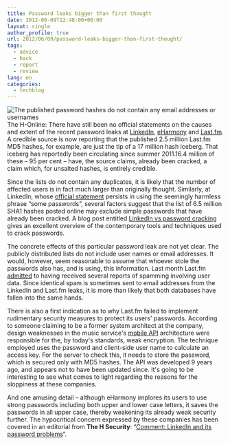 ```yaml
---
title: Password leaks bigger than first thought
date: 2012-06-09T12:48:00+00:00
layout: single
author_profile: true
url: 2012/06/09/password-leaks-bigger-than-first-thought/
tags:
  - advice
  - hack
  - report
  - review
lang: en
categories: 
  - techblog
---
```

![The published password hashes do not contain any email addresses or usernames](/images/2012/06/screenshot-08Jun12.png) The H-Online: There have still been no official statements on the causes and extent of the recent password leaks at [LinkedIn](/2012/06/linkedin-passwords-in-circulation.html), [eHarmony](http://www.h-online.com/news/item/eHarmony-admits-to-leaking-1-5-million-passwords-1612654.html) and [Last.fm](/2012/06/millions-of-lastfm-passwords-leaked.html). A credible source is now reporting that the published 2.5 million Last.fm MD5 hashes, for example, are just the tip of a 17 million hash iceberg. That iceberg has reportedly been circulating since summer 2011.16.4 million of these – 95 per cent – have, the source claims, already been cracked, a claim which, for unsalted hashes, is entirely credible. 

Since the lists do not contain any duplicates, it is likely that the number of affected users is in fact much larger than originally thought. Similarly, at LinkedIn, whose [official statement](http://blog.linkedin.com/2012/06/06/linkedin-member-passwords-compromised/) persists in using the seemingly harmless phrase “some passwords”, several factors suggest that the list of 6.5 million SHA1 hashes posted online may exclude simple passwords that have already been cracked. A blog post entitled [LinkedIn vs password cracking](http://erratasec.blogspot.de/2012/06/linkedin-vs-password-cracking.html) gives an excellent overview of the contemporary tools and techniques used to crack passwords. 

The concrete effects of this particular password leak are not yet clear. The publicly distributed lists do not include user names or email addresses. It would, however, seem reasonable to assume that whoever stole the passwords also has, and is using, this information. Last month Last.fm [admitted](http://www.last.fm/forum/21713/_/2051486/1?setlang=en) to having received several reports of spamming involving user data. Since identical spam is sometimes sent to email addresses from the LinkedIn and Last.fm leaks, it is more than likely that both databases have fallen into the same hands. 

There is also a first indication as to why Last.fm failed to implement rudimentary security measures to protect its users' passwords. According to someone claiming to be a former system architect at the company, design weaknesses in the music service's [mobile API](http://www.last.fm/api/mobileauth?setlang=en) architecture were responsible for the, by today's standards, weak encryption. The technique employed uses the password and client-side user name to calculate an access key. For the server to check this, it needs to store the password, which is secured only with MD5 hashes. The API was developed 9 years ago, and appears not to have been updated since. It's going to be interesting to see what comes to light regarding the reasons for the sloppiness at these companies. 

And one amusing detail – although eHarmony implores its users to use strong passwords including both upper and lower case letters, it saves the passwords in all upper case, thereby weakening its already weak security further. The hypocritical concern expressed by these companies has been covered in an editorial from **The H Security**: “[Comment: LinkedIn and its password problems](http://www.h-online.com/security/features/Comment-LinkedIn-and-its-password-problems-1612877.html)“.
